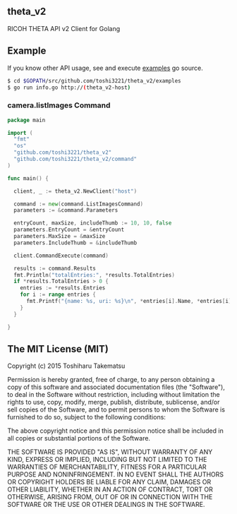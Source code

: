 ## theta_v2
RICOH THETA API v2 Client for Golang

## Example
If you know other API usage, see and execute [examples](examples) go source. 
```sh
$ cd $GOPATH/src/github.com/toshi3221/theta_v2/examples
$ go run info.go http://(theta_v2-host)
```

### camera.listImages Command
```go
package main

import (
  "fmt"
  "os"
  "github.com/toshi3221/theta_v2"
  "github.com/toshi3221/theta_v2/command"
)

func main() {

  client, _ := theta_v2.NewClient("host")

  command := new(command.ListImagesCommand)
  parameters := &command.Parameters

  entryCount, maxSize, includeThumb := 10, 10, false
  parameters.EntryCount = &entryCount
  parameters.MaxSize = &maxSize
  parameters.IncludeThumb = &includeThumb

  client.CommandExecute(command)

  results := command.Results
  fmt.Println("totalEntries:", *results.TotalEntries)
  if *results.TotalEntries > 0 {
    entries := *results.Entries
    for i := range entries {
      fmt.Printf("{name: %s, uri: %s}\n", *entries[i].Name, *entries[i].Uri)
    }
  }

}
```

## The MIT License (MIT)

Copyright (c) 2015 Toshiharu Takematsu

Permission is hereby granted, free of charge, to any person obtaining a copy
of this software and associated documentation files (the "Software"), to deal
in the Software without restriction, including without limitation the rights
to use, copy, modify, merge, publish, distribute, sublicense, and/or sell
copies of the Software, and to permit persons to whom the Software is
furnished to do so, subject to the following conditions:

The above copyright notice and this permission notice shall be included in
all copies or substantial portions of the Software.

THE SOFTWARE IS PROVIDED "AS IS", WITHOUT WARRANTY OF ANY KIND, EXPRESS OR
IMPLIED, INCLUDING BUT NOT LIMITED TO THE WARRANTIES OF MERCHANTABILITY,
FITNESS FOR A PARTICULAR PURPOSE AND NONINFRINGEMENT. IN NO EVENT SHALL THE
AUTHORS OR COPYRIGHT HOLDERS BE LIABLE FOR ANY CLAIM, DAMAGES OR OTHER
LIABILITY, WHETHER IN AN ACTION OF CONTRACT, TORT OR OTHERWISE, ARISING FROM,
OUT OF OR IN CONNECTION WITH THE SOFTWARE OR THE USE OR OTHER DEALINGS IN
THE SOFTWARE.
